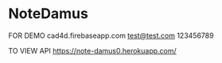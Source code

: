 # NoteDamus

FOR DEMO 
cad4d.firebaseapp.com
test@test.com
123456789

TO VIEW API
https://note-damus0.herokuapp.com/

